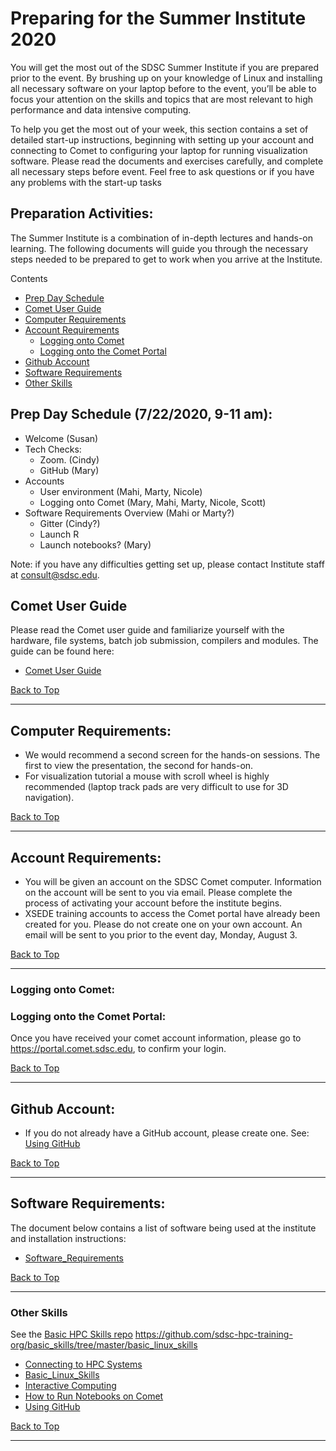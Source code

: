 # Preparing for the Summer Institute 2020
You will get the most out of the SDSC Summer Institute if you are prepared prior to the event. By brushing up on your knowledge of Linux and installing all necessary software on your laptop before to the event, you’ll be able to focus your attention on the skills and topics that are most relevant to high performance and data intensive computing.

To help you get the most out of your week, this section contains a set of detailed start-up instructions, beginning with setting up your account and connecting to Comet to configuring your laptop for running visualization software. Please read the documents and exercises carefully, and complete all necessary steps before event. Feel free to ask questions or if you have any problems with the start-up tasks

## Preparation Activities:
The Summer Institute is a combination of in-depth lectures and hands-on learning. The following documents will guide you through the necessary steps needed to be prepared to get to work when you arrive at the Institute.

<a name="top">Contents
* [Prep Day Schedule](#prep-day)
* [Comet User Guide](#comet-guide)
* [Computer Requirements](#computer-req)
* [Account Requirements](#accounts)
  * [Logging onto Comet](#logon-comet)
  * [Logging onto the Comet Portal](#logon-portal)
* [Github Account](#github)
* [Software Requirements](#software)
* [Other Skills](#other-skills)


## Prep Day Schedule (7/22/2020, 9-11 am): <a name="prep-day"></a>

* Welcome (Susan)
* Tech Checks:
  - Zoom. (Cindy)
  - GitHub (Mary)
* Accounts
  - User environment (Mahi, Marty, Nicole)
  - Logging onto Comet (Mary, Mahi, Marty, Nicole, Scott)
* Software Requirements Overview (Mahi or Marty?)
  - Gitter (Cindy?)
  - Launch R
  - Launch notebooks? (Mary)

Note: if you have any difficulties getting set up, please contact Institute staff at consult@sdsc.edu.

## Comet User Guide <a name="comet-guide"></a>
Please read the Comet user guide and familiarize yourself with the hardware, file systems, batch job submission, compilers and modules. The guide can be found here:
* [Comet User Guide](http://www.sdsc.edu/support/user_guides/comet.html)

[Back to Top](#top)
<hr>

##  Computer Requirements: <a name="computer-req"></a>
* We would recommend a second screen for the hands-on sessions. The first to view the presentation, the second for hands-on.
* For visualization tutorial a mouse with scroll wheel is highly recommended (laptop track pads are very difficult to use for 3D navigation).

[Back to Top](#top)
<hr>

##  Account Requirements: <a name="accounts"></a>
* You will be given an account on the SDSC Comet computer. Information on the account will be sent to you via email. Please complete the process of activating your account before the institute begins.
* XSEDE training accounts to access the Comet portal have already been created for you. Please do not create one on your own account. An email will be sent to you prior to the event day, Monday, August 3.

[Back to Top](#top)
<hr>

### Logging onto Comet: <a name="logon-comet"></a>

### Logging onto the Comet Portal: <a name="logon-portal"></a>
 Once you have received your comet account information, please go to https://portal.comet.sdsc.edu, to confirm your login. 

[Back to Top](#top)
<hr>

##  Github Account: <a name="github"></a>
* If you do not already have a GitHub account, please create one. 
See: [Using GitHub](https://github.com/sdsc-hpc-training-org/basic_skills/tree/master/using_github)

[Back to Top](#top)
<hr>

## Software Requirements: <a name="software"></a>
The document below contains a list of software being used at the institute and installation instructions:
* [Software_Requirements](https://github.com/sdsc/sdsc-summer-institute-2020/blob/master/0_preparation/software_requirements.md)

[Back to Top](#top)
<hr>

### Other Skills <a name="other-skills"></a>
See the [Basic HPC Skills repo](https://github.com/sdsc-hpc-training-org/basic_skills)
https://github.com/sdsc-hpc-training-org/basic_skills/tree/master/basic_linux_skills

* [Connecting to HPC Systems](https://github.com/sdsc-hpc-training-org/hpc-security/blob/master/connecting-to-hpc-systems/connect-to-comet.md)
* [Basic_Linux_Skills](https://github.com/sdsc/sdsc-summer-institute-2020/tree/master/0_preparation/basic_linux_skills)
* [Interactive Computing](https://github.com/sdsc-hpc-training-org/basic_skills/tree/master/interactive_computing)
* [How to Run Notebooks on Comet](https://github.com/sdsc-hpc-training-org/basic_skills/tree/master/how_to_run_notebooks_on_comet)
* [Using GitHub](https://github.com/sdsc-hpc-training-org/basic_skills/tree/master/using_github)

[Back to Top](#top)
<hr>



